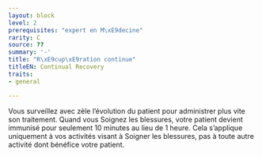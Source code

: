 ```yaml
---
layout: block
level: 2
prerequisites: "expert en M\xE9decine"
rarity: C
source: ??
summary: '-'
title: "R\xE9cup\xE9ration continue"
titleEN: Continual Recovery
traits:
- general

---
```


<p>Vous surveillez avec zèle l’évolution du patient pour administrer plus vite son traitement. Quand vous Soignez les blessures, votre patient devient immunisé pour seulement 10 minutes au lieu de 1 heure. Cela s’applique uniquement à vos activités visant à Soigner les blessures, pas à toute autre activité dont bénéfice votre patient.</p>